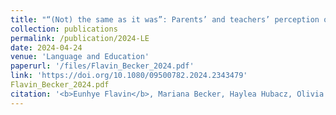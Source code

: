 ```yaml
---
title: "“(Not) the same as it was”: Parents’ and teachers’ perception on the impact of COVID-19 on a bilingual elementary program"
collection: publications
permalink: /publication/2024-LE
date: 2024-04-24
venue: 'Language and Education'
paperurl: '/files/Flavin_Becker_2024.pdf'
link: 'https://doi.org/10.1080/09500782.2024.2343479'
Flavin_Becker_2024.pdf
citation: '<b>Eunhye Flavin</b>, Mariana Becker, Haylea Hubacz, Olivia Barbieri, Gabrielle Oliveira. Flavin, &quot;“(Not) the same as it was”: Parents’ and teachers’ perception on the impact of COVID-19 on a bilingual elementary program, &quot; in <i>Language and Education</i>, pp. 1–19, 2024.'
---
```

